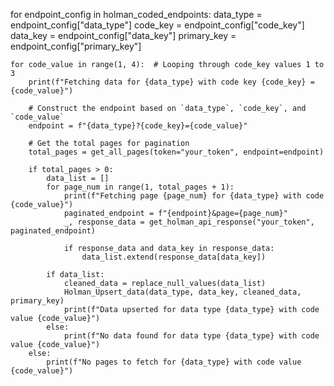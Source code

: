 for endpoint_config in holman_coded_endpoints:
    data_type = endpoint_config["data_type"]
    code_key = endpoint_config["code_key"]
    data_key = endpoint_config["data_key"]
    primary_key = endpoint_config["primary_key"]
    
    for code_value in range(1, 4):  # Looping through code_key values 1 to 3
        print(f"Fetching data for {data_type} with code key {code_key} = {code_value}")
        
        # Construct the endpoint based on `data_type`, `code_key`, and `code_value`
        endpoint = f"{data_type}?{code_key}={code_value}"
        
        # Get the total pages for pagination
        total_pages = get_all_pages(token="your_token", endpoint=endpoint)
        
        if total_pages > 0:
            data_list = []
            for page_num in range(1, total_pages + 1):
                print(f"Fetching page {page_num} for {data_type} with code {code_value}")
                paginated_endpoint = f"{endpoint}&page={page_num}"
                _, response_data = get_holman_api_response("your_token", paginated_endpoint)
                
                if response_data and data_key in response_data:
                    data_list.extend(response_data[data_key])

            if data_list:
                cleaned_data = replace_null_values(data_list)
                Holman_Upsert_data(data_type, data_key, cleaned_data, primary_key)
                print(f"Data upserted for data type {data_type} with code value {code_value}")
            else:
                print(f"No data found for data type {data_type} with code value {code_value}")
        else:
            print(f"No pages to fetch for {data_type} with code value {code_value}")
